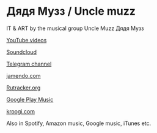 # Дядя Музз / Uncle muzz
IT & ART by the musical group Uncle Muzz Дядя Музз


<a href = 'https://www.youtube.com/user/uncleMuzz/videos'  target='_blank'>YouTube videos</a>

<a href = 'https://soundcloud.com/uncle-muzz/sets'  target='_blank'>Soundcloud</a>

<a href = 'https://t.me/unclemuzz'  target='_blank'>Telegram channel</a>

<a href = 'https://www.jamendo.com/artist/506426/dyadya-muzz/albums'  target='_blank'>jamendo.com</a>

<a href = 'https://rutracker.org/forum/viewtopic.php?t=5072692'  target='_blank'>Rutracker.org</a>

<a href = 'https://play.google.com/store/search?q=%D0%B4%D1%8F%D0%B4%D1%8F%20%D0%BC%D1%83%D0%B7%D0%B7&c=music'  target='_blank'>Google Play Music</a>

<a href = 'https://unclemuzz.kroogi.com/music'  target='_blank'>kroogi.com</a>


Also in Spotify, Amazon music, Google music, iTunes etc.


